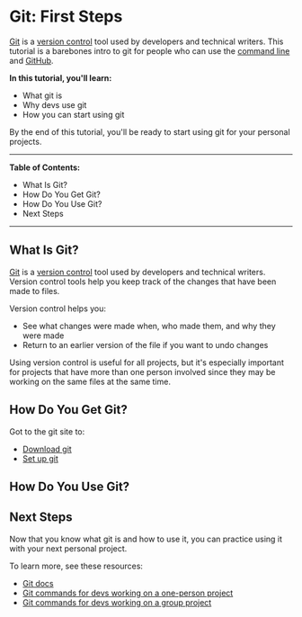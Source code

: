# Git: First Steps

[Git](https://git-scm.com/) is a [version control](https://en.wikipedia.org/wiki/Version_control) tool used by developers and technical writers. This tutorial is a barebones intro to git for people who can use the [command line](https://en.wikipedia.org/wiki/Command-line_interface) and [GitHub](https://github.com).

**In this tutorial, you'll learn:**
- What git is
- Why devs use git
- How you can start using git

By the end of this tutorial, you'll be ready to start using git for your personal projects.

---
**Table of Contents:**
- What Is Git?
- How Do You Get Git?
- How Do You Use Git?
- Next Steps
---

## What Is Git?

[Git](https://git-scm.com/) is a [version control](https://en.wikipedia.org/wiki/Version_control) tool used by developers and technical writers. Version control tools help you keep track of the changes that have been made to files.

Version control helps you:
- See what changes were made when, who made them, and why they were made
- Return to an earlier version of the file if you want to undo changes

Using version control is useful for all projects, but it's especially important for projects that have more than one person involved since they may be working on the same files at the same time.

## How Do You Get Git?

Got to the git site to:
- [Download git](https://git-scm.com/downloads)
- [Set up git](https://git-scm.com/book/en/v2/Getting-Started-First-Time-Git-Setup)

## How Do You Use Git?

## Next Steps
Now that you know what git is and how to use it, you can practice using it with your next personal project.

To learn more, see these resources:
- [Git docs](https://git-scm.com/docs/)
- [Git commands for devs working on a one-person project](https://git-scm.com/docs/giteveryday#STANDALONE)
- [Git commands for devs working on a group project](https://git-scm.com/docs/giteveryday#PARTICIPANT) 
